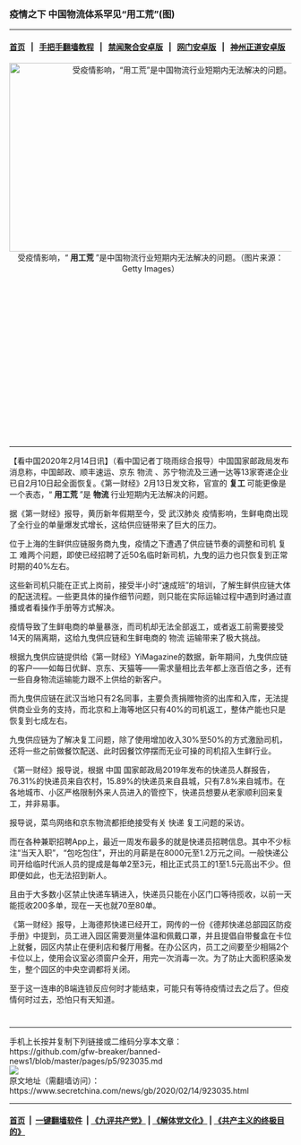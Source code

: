 ### 疫情之下 中国物流体系罕见“用工荒”(图)
------------------------

#### [首页](https://github.com/gfw-breaker/banned-news1/blob/master/README.md) &nbsp;&nbsp;|&nbsp;&nbsp; [手把手翻墙教程](https://github.com/gfw-breaker/guides/wiki) &nbsp;&nbsp;|&nbsp;&nbsp; [禁闻聚合安卓版](https://github.com/gfw-breaker/bn-android) &nbsp;&nbsp;|&nbsp;&nbsp; [网门安卓版](https://github.com/oGate2/oGate) &nbsp;&nbsp;|&nbsp;&nbsp; [神州正道安卓版](https://github.com/SzzdOgate/update) 



<div class="article_right" style="fone-color:#000">
 <p style="text-align:center">
  <img alt="受疫情影响，“用工荒”是中国物流行业短期内无法解决的问题。" src="https://img2.secretchina.com/pic/2017/11-14/p2031501a599235452-ss.jpg" style="height:337px; width:600px"/>
  <br>
   受疫情影响，“
   <strong>
    用工荒
   </strong>
   ”是中国物流行业短期内无法解决的问题。（图片来源：Getty Images）
   <span id="hideid" name="hideid" style="color:red;display:none;">
    <span href="https://www.secretchina.com">
    </span>
   </span>
  </br>
 </p>
 <div id="txt-mid1-t21-2017">
  <ins class="adsbygoogle" data-ad-client="ca-pub-1276641434651360" data-ad-slot="2451032099" style="display:inline-block;width:336px;height:280px">
  </ins>
  

---


  </div>
 </div>
 <p>
  【看中国2020年2月14日讯】（看中国记者丁晓雨综合报导）中国国家邮政局发布消息称，中国邮政、顺丰速运、京东
  <span href="https://www.secretchina.com/news/gb/tag/物流" target="_blank">
   物流
  </span>
  、苏宁物流及三通一达等13家寄递企业已自2月10日起全面恢复。《第一财经》2月13日发文称，官宣的
  <strong>
   复工
  </strong>
  可能更像是一个表态，“
  <strong>
   用工荒
  </strong>
  ”是
  <strong>
   物流
  </strong>
  行业短期内无法解决的问题。
  <span id="hideid" name="hideid" style="color:red;display:none;">
   <span href="https://www.secretchina.com">
   </span>
  </span>
 </p>
 <p>
  据《第一财经》报导，黄历新年假期至今，受
  <span href="https://zh.wikipedia.org/wiki/2019新型冠狀病毒疫情" target="_blank">
   武汉肺炎
  </span>
  疫情影响，生鲜电商出现了全行业的单量爆发式增长，这给供应链带来了巨大的压力。
 </p>
 <p>
  位于上海的生鲜供应链服务商九曳，疫情之下遭遇了供应链节奏的调整和司机
  <span href="https://www.secretchina.com/news/gb/tag/复工" target="_blank">
   复工
  </span>
  难两个问题，即使已经招聘了近50名临时新司机，九曳的运力也只恢复到正常时期的40%左右。
 </p>
 <p>
  这些新司机只能在正式上岗前，接受半小时“速成班”的培训，了解生鲜供应链大体的配送流程。一些更具体的操作细节问题，则只能在实际运输过程中遇到时通过直播或者看操作手册等方式解决。
 </p>
 <p>
  疫情导致了生鲜电商的单量暴涨，而司机却无法全部返工，或者返工前需要接受14天的隔离期，这给九曳供应链和生鲜电商的
  <span href="https://zh.wikipedia.org/wiki/物流" target="_blank">
   物流
  </span>
  运输带来了极大挑战。
 </p>
 <p>
  根据九曳供应链提供给《第一财经》YiMagazine的数据，新年期间，九曳供应链的客户——如每日优鲜、京东、天猫等——需求量相比去年都上涨百倍之多，还有一些自身物流运输能力跟不上供给的新客户。
 </p>
 <p>
  而九曳供应链在武汉当地只有2名同事，主要负责捐赠物资的出库和入库，无法提供商业业务的支持，而北京和上海等地区只有40%的司机返工，整体产能也只是恢复到七成左右。
 </p>
 <p>
  九曳供应链为了解决复工问题，除了使用增加收入30%至50%的方式激励司机，还将一些之前做餐饮配送、此时因餐饮停摆而无业可操的司机招入生鲜行业。
 </p>
 <p>
  《第一财经》报导说，根据
  <span href="https://www.secretchina.com" target="_blank">
   中国
  </span>
  国家邮政局2019年发布的快递员人群报告，76.31%的快递员来自农村，15.89%的快递员来自县城，只有7.8%来自城市。在各地城市、小区严格限制外来人员进入的管控下，快递员想要从老家顺利回来复工，并非易事。
 </p>
 <p>
  报导说，菜鸟网络和京东物流都拒绝接受有关
  <span href="https://zh.wikipedia.org/wiki/速遞" target="_blank">
   快递
  </span>
  复工问题的采访。
 </p>
 <p>
  而在各种兼职招聘App上，最近一周发布最多的就是快递员招聘信息。其中不少标注“当天入职”，“包吃包住”，开出的月薪是在8000元至1.2万元之间。一般快递公司开给临时代派人员的提成是每单2至3元，相比正式员工的1至1.5元高出不少。但即便如此，也无法招到新人。
 </p>
 <p>
  且由于大多数小区禁止快递车辆进入，快递员只能在小区门口等待揽收，以前一天能揽收200多单，现在一天也就70至80单。
 </p>
 <p>
  《第一财经》报导，上海德邦快递已经开工，网传的一份《德邦快递总部园区防疫手册》中提到，员工进入园区需要测量体温和佩戴口罩，并且提倡自带餐盒在卡位上就餐，园区内禁止在便利店和餐厅用餐。在办公区内，员工之间要至少相隔2个卡位以上，使用会议室必须窗户全开，用完一次消毒一次。为了防止大面积感染发生，整个园区的中央空调都将关闭。
 </p>
 <p>
  至于这一连串的B端连锁反应何时才能结束，可能只有等待疫情过去之后了。但疫情何时过去，恐怕只有天知道。
  <center>
   <div>
    <div id="txt-mid2-t22-2017" style="display: block;  max-height: 351px;  overflow: hidden;">
     <div id="SC-21xxx">
     </div>
     <ins class="adsbygoogle" data-ad-client="ca-pub-1276641434651360" data-ad-format="auto" data-ad-slot="4301710469" data-full-width-responsive="true" style="display:block">
     </ins>
    </div>
   </div>
  </center>
  <div style="padding-top:12px;">
  </div>
 </p>
</div>

<hr/>
手机上长按并复制下列链接或二维码分享本文章：<br/>
https://github.com/gfw-breaker/banned-news1/blob/master/pages/p5/923035.md <br/>
<a href='https://github.com/gfw-breaker/banned-news1/blob/master/pages/p5/923035.md'><img src='https://github.com/gfw-breaker/banned-news1/blob/master/pages/p5/923035.md.png'/></a> <br/>
原文地址（需翻墙访问）：https://www.secretchina.com/news/gb/2020/02/14/923035.html


------------------------
#### [首页](https://github.com/gfw-breaker/banned-news1/blob/master/README.md) &nbsp;|&nbsp; [一键翻墙软件](https://github.com/gfw-breaker/nogfw/blob/master/README.md) &nbsp;| [《九评共产党》](https://github.com/gfw-breaker/9ping.md/blob/master/README.md#九评之一评共产党是什么) | [《解体党文化》](https://github.com/gfw-breaker/jtdwh.md/blob/master/README.md) | [《共产主义的终极目的》](https://github.com/gfw-breaker/gczydzjmd.md/blob/master/README.md)


<img src='http://gfw-breaker.win/banned-news/pages/p5/923035.md' width='0px' height='0px'/>